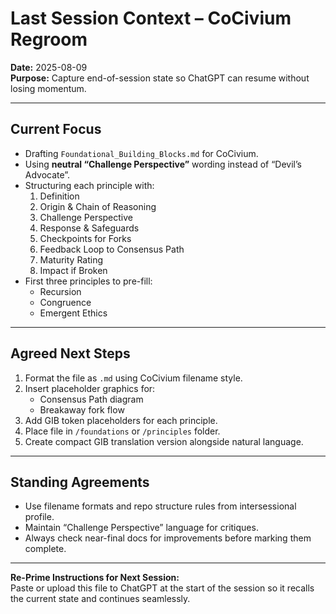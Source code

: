 # Last Session Context – CoCivium Regroom

**Date:** 2025-08-09  
**Purpose:** Capture end-of-session state so ChatGPT can resume without losing momentum.

---

## Current Focus
- Drafting `Foundational_Building_Blocks.md` for CoCivium.
- Using **neutral “Challenge Perspective”** wording instead of “Devil’s Advocate”.
- Structuring each principle with:
  1. Definition  
  2. Origin & Chain of Reasoning  
  3. Challenge Perspective  
  4. Response & Safeguards  
  5. Checkpoints for Forks  
  6. Feedback Loop to Consensus Path  
  7. Maturity Rating  
  8. Impact if Broken  
- First three principles to pre-fill:
  - Recursion  
  - Congruence  
  - Emergent Ethics

---

## Agreed Next Steps
1. Format the file as `.md` using CoCivium filename style.
2. Insert placeholder graphics for:
   - Consensus Path diagram
   - Breakaway fork flow
3. Add GIB token placeholders for each principle.
4. Place file in `/foundations` or `/principles` folder.
5. Create compact GIB translation version alongside natural language.

---

## Standing Agreements
- Use filename formats and repo structure rules from intersessional profile.
- Maintain “Challenge Perspective” language for critiques.
- Always check near-final docs for improvements before marking them complete.

---

**Re-Prime Instructions for Next Session:**  
Paste or upload this file to ChatGPT at the start of the session so it recalls the current state and continues seamlessly.
